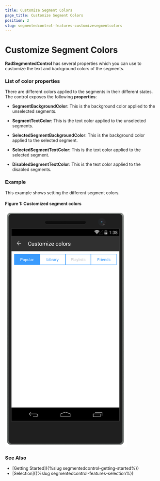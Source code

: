 ```yaml
---
title: Customize Segment Colors
page_title: Customize Segment Colors
position: 2
slug: segmentedcontrol-features-customizesegmentcolors
---
```


# Customize Segment Colors

**RadSegmentedControl** has several properties which you can use to customize the text and background colors of the segments.

### List of color properties

There are different colors applied to the segments in their different states. The control exposes the following **properties**:

- **SegmentBackgroundColor**: This is the background color applied to the unselected segments.
- **SegmentTextColor**: This is the text color applied to the unselected segments.

- **SelectedSegmentBackgroundColor**: This is the background color applied to the selected segment.
- **SelectedSegmentTextColor**: This is the text color applied to the selected segment.

- **DisabledSegmentTextColor**: This is the text color applied to the disabled segments.

### Example

This example shows setting the different segment colors.

<snippet id='segmentcontrol-features-customizecolors-xaml'/>
<snippet id='segmentcontrol-features-customizecolors-csharp'/>

#### __Figure 1: Customized segment colors__  
![SegmentedControl colors customization](../images/segmentcontrol-features-customizecolors-0.png) 

### See Also

- [Getting Started]({%slug segmentedcontrol-getting-started%})
- [Selection]({%slug segmentedcontrol-features-selection%})
